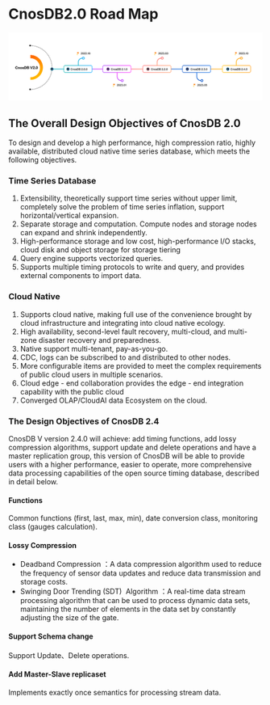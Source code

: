 # CnosDB2.0 Road Map

![RoadMap](../source/_static/img/roadmap.png)
## The Overall Design Objectives of CnosDB 2.0

To design and develop a high performance, high compression ratio, highly available, distributed cloud native time series
database, which meets the following objectives.

### Time Series Database

1. Extensibility, theoretically support time series without upper limit, completely solve the problem of time series
   inflation, support horizontal/vertical expansion.
2. Separate storage and computation. Compute nodes and storage nodes can expand and shrink independently.
3. High-performance storage and low cost, high-performance I/O stacks, cloud disk and object storage for storage tiering
4. Query engine supports vectorized queries.
5. Supports multiple timing protocols to write and query, and provides external components to import data.

### Cloud Native

1. Supports cloud native, making full use of the convenience brought by cloud infrastructure and integrating into cloud
   native ecology.
2. High availability, second-level fault recovery, multi-cloud, and multi-zone disaster recovery and preparedness.
3. Native support multi-tenant, pay-as-you-go.
4. CDC, logs can be subscribed to and distributed to other nodes.
5. More configurable items are provided to meet the complex requirements of public cloud users in multiple scenarios.
6. Cloud edge - end collaboration provides the edge - end integration capability with the public cloud
7. Converged OLAP/CloudAI data Ecosystem on the cloud.

### The Design Objectives of CnosDB 2.4

CnosDB V version 2.4.0 will achieve: add timing functions, add lossy compression algorithms, support update and delete operations and have a master replication group, this version of CnosDB will be able to provide users with a higher performance, easier to operate, more comprehensive data processing capabilities of the open source timing database, described in detail below.
#### Functions
Common functions (first, last, max, min), date conversion class, monitoring class (gauges calculation).
#### Lossy Compression
- Deadband Compression ：A data compression algorithm used to reduce the frequency of sensor data updates and reduce data transmission and storage costs.
- Swinging Door Trending (SDT)  Algorithm ：A real-time data stream processing algorithm that can be used to process dynamic data sets, maintaining the number of elements in the data set by constantly adjusting the size of the gate.
#### Support Schema change 
Support Update、Delete operations.
#### Add Master-Slave replicaset 
Implements exactly once semantics for processing stream data.



